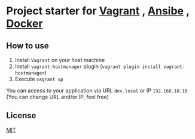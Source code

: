 # Project starter for [Vagrant](https://www.vagrantup.com/) , [Ansibe](https://www.ansible.com/) , [Docker](https://www.docker.com/)

## How to use

1. Install `Vagrant` on your host machine
2. Install `vagrant-hostmanager` plugin (`vagrant plugin install vagrant-hostmanager`)
3. Execute `vagrant up`

You can access to your application via URL `dev.local` or IP `192.168.10.10` (You can change URL and/or IP, feel free)

## License
[MIT](https://github.com/kmisachenka/vagrant-ansible-docker-starter/blob/master/LICENSE)
